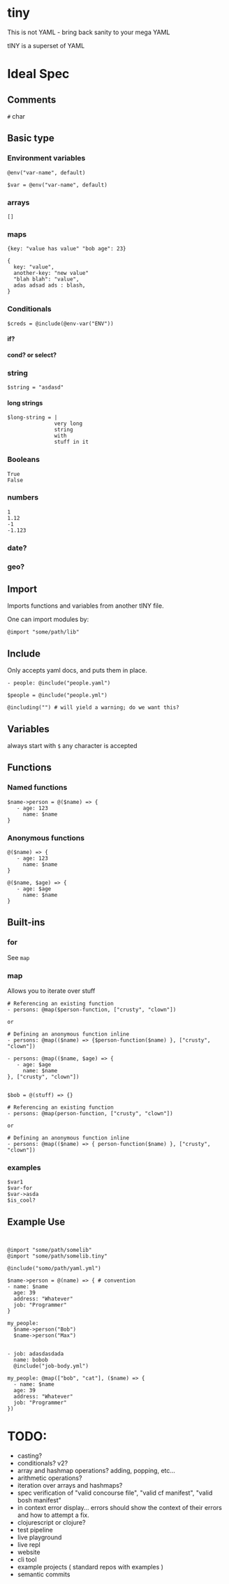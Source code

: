 # tiny
This is not YAML - bring back sanity to your mega YAML 

tINY is a superset of YAML


# Ideal Spec

## Comments

`#` char

## Basic type

### Environment variables

```
@env("var-name", default)

$var = @env("var-name", default)
```

### arrays

`[]`

### maps 

```
{key: "value has value" "bob age": 23}

{
  key: "value",
  another-key: "new value"
  "blah blah": "value",
  adas adsad ads : blash,
}

```

### Conditionals

```
$creds = @include(@env-var("ENV"))
```


#### if?

#### cond? or select?


### string

```
$string = "asdasd"

```

#### long strings

```
$long-string = |
               very long
               string
               with 
               stuff in it 

```
### Booleans

```
True
False
```

### numbers
```
1
1.12
-1
-1.123

```
### date?

### geo?

## Import

Imports functions and variables from another tINY file.

One can import modules by:

```
@import "some/path/lib"

```

## Include

Only accepts yaml docs, and puts them in place.

```
- people: @include("people.yaml")

$people = @include("people.yml")

@including("") # will yield a warning; do we want this?
```

## Variables

always start with `$` any character is accepted

## Functions

### Named functions

```
$name->person = @($name) => {
   - age: 123
     name: $name
}
```

### Anonymous functions

```
@($name) => {
   - age: 123
     name: $name
}

@($name, $age) => {
   - age: $age
     name: $name
}
```

## Built-ins

### for

See `map`

### map 

Allows you to iterate over stuff

``` 
# Referencing an existing function
- persons: @map($person-function, ["crusty", "clown"])

or 

# Defining an anonymous function inline
- persons: @map(($name) => {$person-function($name) }, ["crusty", "clown"])

- persons: @map(($name, $age) => {
   - age: $age
     name: $name
}, ["crusty", "clown"])


$bob = @(stuff) => {}

# Referencing an existing function
- persons: @map(person-function, ["crusty", "clown"])

or 

# Defining an anonymous function inline
- persons: @map(($name) => { person-function($name) }, ["crusty", "clown"])

```

### examples

```
$var1
$var-for
$var->asda
$is_cool?
```


## Example Use


```


@import "some/path/somelib"
@import "some/path/somelib.tiny"

@include("somo/path/yaml.yml")

$name->person = @(name) => { # convention
- name: $name
  age: 39
  address: "Whatever"
  job: "Programmer"
}

my_people:
  $name->person("Bob")
  $name->person("Max")


- job: adasdasdada
  name: bobob
  @include("job-body.yml")

my_people: @map(["bob", "cat"], ($name) => {
  - name: $name
  age: 39
  address: "Whatever"
  job: "Programmer"
})

```

# TODO:

- casting?
- conditionals? v2?
- array and hashmap operations? adding, popping, etc...
- arithmetic operations?
- iteration over arrays and hashmaps?
- spec verification of "valid concourse file", "valid cf manifest", "valid bosh manifest"
- in context error display... errors should show the context of their errors and how to attempt a fix.
- clojurescript or clojure?
- test pipeline
- live playground
- live repl
- website
- cli tool
- example projects ( standard repos with examples )
- semantic commits

